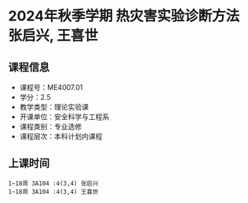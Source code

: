 # 2024年秋季学期 热灾害实验诊断方法 张启兴, 王喜世






## 课程信息

- 课程号：ME4007.01
- 学分：2.5
- 教学类型：理论实验课
- 开课单位：安全科学与工程系
- 课程类别：专业选修
- 课程层次：本科计划内课程

## 上课时间

```
1~18周 3A104 :4(3,4) 张启兴
1~18周 3A104 :4(3,4) 王喜世
```

